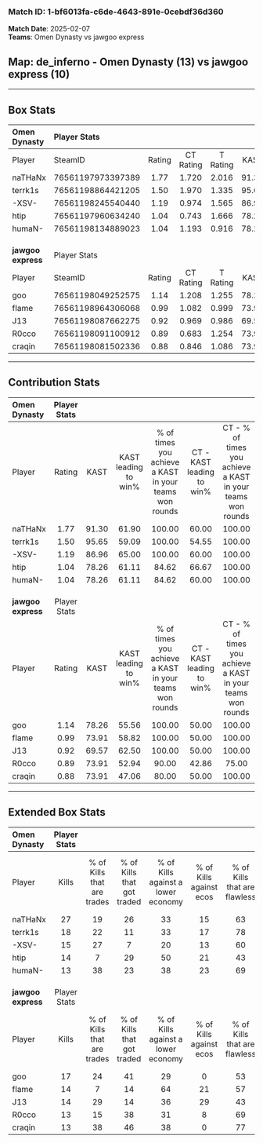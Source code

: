 ### Match ID: 1-bf6013fa-c6de-4643-891e-0cebdf36d360  
**Match Date**: 2025-02-07  
**Teams**: Omen Dynasty vs jawgoo express  

## **Map**: de_inferno - Omen Dynasty (13) vs jawgoo express (10)  
---  

## Box Stats  

| **Omen Dynasty**   | Player Stats      |        |           |          |       |       |       |         |        |      |     |
| :- | :- | :-: | :-: | :-: | :-: | :-: | :-: | :-: | :-: | :-: | :-: |
| Player             | SteamID           | Rating | CT Rating | T Rating | KAST  |  ADR  | Kills | Assists | Deaths | K/D  | HS% |
| naTHaNx            | 76561197973397389 |  1.77  |   1.720   |  2.016   | 91.30 | 114.3 |  27   |    7    |   16   | 1.69 | 51  |
| terrk1s            | 76561198864421205 |  1.50  |   1.970   |  1.335   | 95.65 | 87.3  |  18   |   10    |   11   | 1.64 | 61  |
| -XSV-              | 76561198245540440 |  1.19  |   0.974   |  1.565   | 86.96 | 68.9  |  15   |    7    |   14   | 1.07 | 40  |
| htip               | 76561197960634240 |  1.04  |   0.743   |  1.666   | 78.26 | 78.4  |  14   |   10    |   18   | 0.78 | 71  |
| humaN-             | 76561198134889023 |  1.04  |   1.193   |  0.916   | 78.26 | 54.5  |  13   |    4    |   12   | 1.08 | 46  |
|                    |                   |        |           |          |       |       |       |         |        |      |     |
|                    |                   |        |           |          |       |       |       |         |        |      |     |
|                    |                   |        |           |          |       |       |       |         |        |      |     |
| **jawgoo express** | Player Stats      |        |           |          |       |       |       |         |        |      |     |
| Player             | SteamID           | Rating | CT Rating | T Rating | KAST  |  ADR  | Kills | Assists | Deaths | K/D  | HS% |
| goo                | 76561198049252575 |  1.14  |   1.208   |  1.255   | 78.26 | 77.6  |  17   |    3    |   17   | 1.00 | 41  |
| fIame              | 76561198964306068 |  0.99  |   1.082   |  0.999   | 73.91 | 62.4  |  14   |    3    |   15   | 0.93 | 42  |
| J13                | 76561198087662275 |  0.92  |   0.969   |  0.986   | 69.57 | 64.1  |  14   |    4    |   17   | 0.82 | 35  |
| R0cco              | 76561198091100912 |  0.89  |   0.683   |  1.254   | 73.91 | 66.0  |  13   |    6    |   19   | 0.68 | 38  |
| craqin             | 76561198081502336 |  0.88  |   0.846   |  1.086   | 73.91 | 66.3  |  13   |    4    |   19   | 0.68 | 38  |
---  

## Contribution Stats  

| **Omen Dynasty**   | Player Stats |       |                      |                                                        |                           |                                                             |                          |                                                            |
| :- | :-: | :-: | :-: | :-: | :-: | :-: | :-: | :-: |
| Player             |    Rating    | KAST  | KAST leading to win% | % of times you achieve a KAST in your teams won rounds | CT - KAST leading to win% | CT - % of times you achieve a KAST in your teams won rounds | T - KAST leading to win% | T - % of times you achieve a KAST in your teams won rounds |
| naTHaNx            |     1.77     | 91.30 |        61.90         |                         100.00                         |           60.00           |                           100.00                            |          63.64           |                           100.00                           |
| terrk1s            |     1.50     | 95.65 |        59.09         |                         100.00                         |           54.55           |                           100.00                            |          63.64           |                           100.00                           |
| -XSV-              |     1.19     | 86.96 |        65.00         |                         100.00                         |           60.00           |                           100.00                            |          70.00           |                           100.00                           |
| htip               |     1.04     | 78.26 |        61.11         |                         84.62                          |           66.67           |                           100.00                            |          55.56           |                           71.43                            |
| humaN-             |     1.04     | 78.26 |        61.11         |                         84.62                          |           60.00           |                           100.00                            |          62.50           |                           71.43                            |
|                    |              |       |                      |                                                        |                           |                                                             |                          |                                                            |
|                    |              |       |                      |                                                        |                           |                                                             |                          |                                                            |
|                    |              |       |                      |                                                        |                           |                                                             |                          |                                                            |
| **jawgoo express** | Player Stats |       |                      |                                                        |                           |                                                             |                          |                                                            |
| Player             |    Rating    | KAST  | KAST leading to win% | % of times you achieve a KAST in your teams won rounds | CT - KAST leading to win% | CT - % of times you achieve a KAST in your teams won rounds | T - KAST leading to win% | T - % of times you achieve a KAST in your teams won rounds |
| goo                |     1.14     | 78.26 |        55.56         |                         100.00                         |           50.00           |                           100.00                            |          60.00           |                           100.00                           |
| fIame              |     0.99     | 73.91 |        58.82         |                         100.00                         |           50.00           |                           100.00                            |          66.67           |                           100.00                           |
| J13                |     0.92     | 69.57 |        62.50         |                         100.00                         |           50.00           |                           100.00                            |          75.00           |                           100.00                           |
| R0cco              |     0.89     | 73.91 |        52.94         |                         90.00                          |           42.86           |                            75.00                            |          60.00           |                           100.00                           |
| craqin             |     0.88     | 73.91 |        47.06         |                         80.00                          |           50.00           |                           100.00                            |          44.44           |                           66.67                            |
---  

## Extended Box Stats  

| **Omen Dynasty**   | Player Stats |                            |                            |                                    |                         |                              |                                 |        |                             |                                     |                          |                               |                            |
| :- | :-: | :-: | :-: | :-: | :-: | :-: | :-: | :-: | :-: | :-: | :-: | :-: | :-: |
| Player             |    Kills     | % of Kills that are trades | % of Kills that got traded | % of Kills against a lower economy | % of Kills against ecos | % of Kills that are flawless | % of Kills that are close duels | Deaths | % of Deaths that get traded | % of Deaths against a lower economy | % of Deaths against ecos | % of Deaths that are flawless | % of Deaths that are close |
| naTHaNx            |      27      |             19             |             26             |                 33                 |           15            |              63              |                7                |   16   |             25              |                 31                  |            6             |              63               |             0              |
| terrk1s            |      18      |             22             |             11             |                 33                 |           17            |              78              |                0                |   11   |             64              |                 18                  |            0             |              45               |             9              |
| -XSV-              |      15      |             27             |             7              |                 20                 |           13            |              60              |                0                |   14   |             21              |                 14                  |            0             |              50               |             7              |
| htip               |      14      |             7              |             29             |                 50                 |           21            |              43              |                7                |   18   |             33              |                 28                  |            6             |              61               |             6              |
| humaN-             |      13      |             38             |             23             |                 38                 |           23            |              69              |                0                |   12   |             17              |                 17                  |            0             |              83               |             17             |
|                    |              |                            |                            |                                    |                         |                              |                                 |        |                             |                                     |                          |                               |                            |
|                    |              |                            |                            |                                    |                         |                              |                                 |        |                             |                                     |                          |                               |                            |
|                    |              |                            |                            |                                    |                         |                              |                                 |        |                             |                                     |                          |                               |                            |
| **jawgoo express** | Player Stats |                            |                            |                                    |                         |                              |                                 |        |                             |                                     |                          |                               |                            |
| Player             |    Kills     | % of Kills that are trades | % of Kills that got traded | % of Kills against a lower economy | % of Kills against ecos | % of Kills that are flawless | % of Kills that are close duels | Deaths | % of Deaths that get traded | % of Deaths against a lower economy | % of Deaths against ecos | % of Deaths that are flawless | % of Deaths that are close |
| goo                |      17      |             24             |             41             |                 29                 |            0            |              53              |                6                |   17   |             24              |                 24                  |            12            |              65               |             6              |
| fIame              |      14      |             7              |             14             |                 64                 |           21            |              57              |               21                |   15   |             13              |                 13                  |            7             |              53               |             0              |
| J13                |      14      |             29             |             14             |                 36                 |           29            |              43              |                0                |   17   |             12              |                 12                  |            0             |              59               |             0              |
| R0cco              |      13      |             15             |             38             |                 31                 |            8            |              69              |                8                |   19   |             26              |                 21                  |            5             |              68               |             5              |
| craqin             |      13      |             38             |             46             |                 38                 |            0            |              77              |                0                |   19   |             21              |                 11                  |            5             |              74               |             5              |
